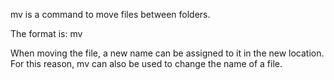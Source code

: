 mv is a command to move files between folders.

The format is:
  mv <file origin location and name> <file destination location and name>
  
When moving the file, a new name can be assigned to it in the new location. For this reason, mv can also be
used to change the name of a file.
